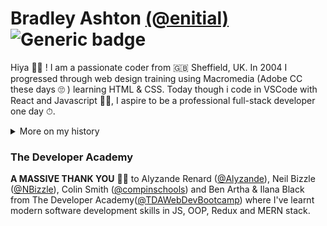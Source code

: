 # Bradley Ashton [(@enitial)](https://github.com/enitial) ![Generic badge](https://img.shields.io/github/followers/enitial?style=social)
Hiya 👋🏼 ! I am a passionate coder from 🇬🇧 Sheffield, UK. In 2004 I progressed through web design training using Macromedia (Adobe CC these days 🙄 ) learning HTML & CSS. Today though i code in VSCode with React and Javascript 💪🏼, I aspire to be a professional full-stack developer one day ⏱.  

<details closed>
<summary>More on my history</summary>
<br>
  From school I had a thirst for knowledge in technology. Despite only a brief stint on a computer hardware course at Bury College i would later find mentorship and teaching from a close friend in Tony Higham. Tony taught me the fundamentals in Visual Basic 6 and in an era of Yahoo! chat rooms and MSN Messenger i would program social tools.  
<br/><br/>
  Back to 2004: My web design teacher Dave Jones (Pride Media, Middleton) introduced me to performing as a DJ and how to use Cool Edit Pro 2 (another Adobe product now - Adobe Audition) and my life as a mashup artist and DJ began. Shortly after I created a community board using vBulletin software dedicated to music artists - LiteRECORDS (est 2010). Skip a decade or so and I wanted to return to coding so we're up-to-speed.
</details>

### The Developer Academy
**A MASSIVE THANK YOU** 🙏🏼 to Alyzande Renard ([@Alyzande](https://github.com/Alyzande)), Neil Bizzle ([@NBizzle](https://github.com/NBizzell)), Colin Smith ([@compinschools](https://github.com/compinschools)) and Ben Artha & Ilana Black from The Developer Academy([@TDAWebDevBootcamp](https://github.com/TDAWebDevBootcamp)) where I've learnt modern software development skills in JS, OOP, Redux and MERN stack.

#### 
